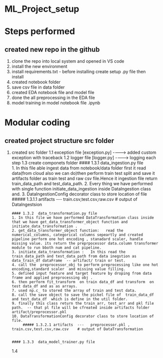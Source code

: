 # ML_Project_setup

# Steps performed
## created new repo in the github
1. clone the repo into local system and opened in VS code
2. install the new environment
3. install requirements.txt - before installing create setup .py file then install
4. created notebook folder
5. save csv file in data folder
6. created EDA notebook file and model file
7. done the all preprocessing in the EDA file 
8. model training in model notebook file .ipynb

# Modular coding

## created project structure src folder
1. created src folder
   1.1 exception  file [exception.py] ----> added custom exception with traceback 
   1.2 logger file [logger.py] ----> logging each step
   1.3 create componets folder 
       #### 1.3.1  data_ingestion.py file  
       1. In this file able ingest data from notebook/data folder first it read data(from cloud also we can do)then perform train test split and save it artifacts folder as train test and raw csv file.Hence it ingestion file return train_data_path and test_data_path. 
       2. Every thing we have performed with single function initiate_data_ingestion inside DataIngestion class and.
       3. DataIngestionConfig decorator class to store location of file  
            ##### 1.3.1.1 artifacts  --- train.csv,test.csv,raw.csv   # output of DataIngestsion 
                    
       #### 1.3.2  data_transformation.py file 
       1. In this file we have performed DataTransformation class inside that we have get_data_transformer_object function and initiate_data_transformation .
       2. get_data_transformer_object function:   read the numerical_columns, categorical columns sepeartly and created pipeline perform one hot encoding , stanadard scaler, handle missing value. its return the preprpocessor data.column transformer  module to run bboth num and cat pipeline.
       3. initiate_data_transformation :   In this read the train_data_path and test_data_path from data inegstion as data_train_df dataFrame  -- artifact/ train or test. 
       4. call the  preprocessor_obj to perform preprocessing like one hot encoding,standard scaler  and missing value filling.
       5. defined input feature and target feature by droping from data frame and applied preprocessing obj .
       6. then perform fit_transform  on train data_df and transform  on test data_df and as as arrays.
       7. used np.c_ to stored the array of train and test data.
       8. call the save object to save the pickel file of  train_data_df and test_data_df  which is define in the util folder.
       9. finally this class return the train_arr, test_arr and pkl file path.  -- that pl file will be cfreated inside artifacts folder artifact/preprocessor.pkl
       10. DataTransformationConfig decorator class to store location of file. 
            ##### 1.3.2.1 artifacts  ---   preprocessor.pkl , train.csv,test.csv,raw.csv    # output of DataTransformation
        

       #### 1.3.3  data_model_trainer.py file  
   1.4     





 
